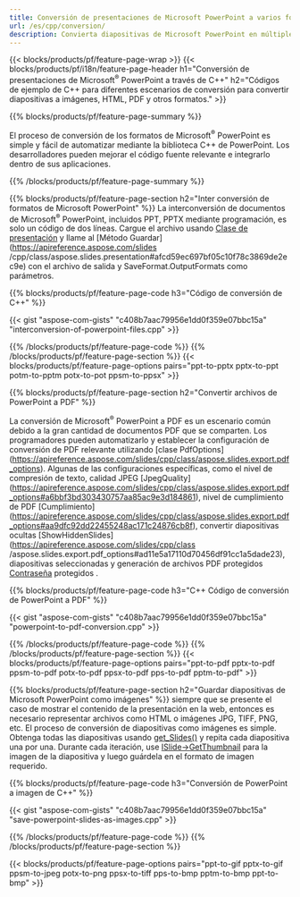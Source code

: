```yaml
---
title: Conversión de presentaciones de Microsoft PowerPoint a varios formatos usando C++
url: /es/cpp/conversion/
description: Convierta diapositivas de Microsoft PowerPoint en múltiples archivos, incluidos HTML, PDF y formatos de imagen dentro de aplicaciones basadas en C++.
---
```


{{< blocks/products/pf/feature-page-wrap >}}
{{< blocks/products/pf/i18n/feature-page-header h1="Conversión de presentaciones de Microsoft<sup>®</sup> PowerPoint a través de C++" h2="Códigos de ejemplo de C++ para diferentes escenarios de conversión para convertir diapositivas a imágenes, HTML, PDF y otros formatos." >}}

{{% blocks/products/pf/feature-page-summary %}}

El proceso de conversión de los formatos de Microsoft<sup>®</sup> PowerPoint es simple y fácil de automatizar mediante la biblioteca C++ de PowerPoint. Los desarrolladores pueden mejorar el código fuente relevante e integrarlo dentro de sus aplicaciones. 

{{% /blocks/products/pf/feature-page-summary  %}}

{{% blocks/products/pf/feature-page-section  h2="Inter conversión de formatos de Microsoft PowerPoint" %}}
La interconversión de documentos de Microsoft<sup>®</sup> PowerPoint, incluidos PPT, PPTX mediante programación, es solo un código de dos líneas. Cargue el archivo usando [Clase de presentación](https://apireference.aspose.com/slides/cpp/class/aspose.slides.presentation) y llame al [Método Guardar](https://apireference.aspose.com/slides /cpp/class/aspose.slides.presentation#afcd59ec697bf05c10f78c3869de2ec9e) con el archivo de salida y SaveFormat.OutputFormats como parámetros.

{{% blocks/products/pf/feature-page-code h3="Código de conversión de C++" %}}

{{< gist "aspose-com-gists" "c408b7aac79956e1dd0f359e07bbc15a" "interconversion-of-powerpoint-files.cpp" >}}


{{% /blocks/products/pf/feature-page-code  %}}
{{% /blocks/products/pf/feature-page-section %}}
{{< blocks/products/pf/feature-page-options pairs="ppt-to-pptx pptx-to-ppt potm-to-pptm potx-to-pot ppsm-to-ppsx" >}}


{{% blocks/products/pf/feature-page-section  h2="Convertir archivos de PowerPoint a PDF" %}}

La conversión de Microsoft<sup>®</sup> PowerPoint a PDF es un escenario común debido a la gran cantidad de documentos PDF que se comparten. Los programadores pueden automatizarlo y establecer la configuración de conversión de PDF relevante utilizando [clase PdfOptions] (https://apireference.aspose.com/slides/cpp/class/aspose.slides.export.pdf_options). Algunas de las configuraciones específicas, como el nivel de compresión de texto, calidad JPEG [JpegQuality] (https://apireference.aspose.com/slides/cpp/class/aspose.slides.export.pdf_options#a6bbf3bd303430757aa85ac9e3d184861), nivel de cumplimiento de PDF [Cumplimiento] (https://apireference.aspose.com/slides/cpp/class/aspose.slides.export.pdf_options#aa9dfc92dd22455248ac171c24876cb8f), convertir diapositivas ocultas [ShowHiddenSlides](https://apireference.aspose.com/slides/cpp/class /aspose.slides.export.pdf_options#ad11e5a17110d70456df91cc1a5dade23), diapositivas seleccionadas y generación de archivos PDF protegidos [Contraseña](https://apireference.aspose.com/slides/cpp/class/aspose.slides.export.pdf_options#ab42606dbbf983fe00cc45a19565391a7) protegidos .

{{% blocks/products/pf/feature-page-code h3="C++ Código de conversión de PowerPoint a PDF" %}}

{{< gist "aspose-com-gists" "c408b7aac79956e1dd0f359e07bbc15a" "powerpoint-to-pdf-conversion.cpp" >}}

{{% /blocks/products/pf/feature-page-code  %}}
{{% /blocks/products/pf/feature-page-section %}}
{{< blocks/products/pf/feature-page-options pairs="ppt-to-pdf pptx-to-pdf ppsm-to-pdf potx-to-pdf ppsx-to-pdf pps-to-pdf pptm-to-pdf" >}}


{{% blocks/products/pf/feature-page-section  h2="Guardar diapositivas de Microsoft PowerPoint como imágenes" %}}
siempre que se presente el caso de mostrar el contenido de la presentación en la web, entonces es necesario representar archivos como HTML o imágenes JPG, TIFF, PNG, etc. El proceso de conversión de diapositivas como imágenes es simple. Obtenga todas las diapositivas usando [get_Slides()](https://apireference.aspose.com/slides/cpp/class/aspose.slides.presentation#a9981b38f5a01d9fa5482f05b0a75974c) y repita cada diapositiva una por una. Durante cada iteración, use [ISlide->GetThumbnail](https://apireference.aspose.com/slides/cpp/class/aspose.slides.i_slide#a7bd377d403ff886232df21351c1fe783) para la imagen de la diapositiva y luego guárdela en el formato de imagen requerido. 

{{% blocks/products/pf/feature-page-code h3="Conversión de PowerPoint a imagen de C++" %}}

{{< gist "aspose-com-gists" "c408b7aac79956e1dd0f359e07bbc15a" "save-powerpoint-slides-as-images.cpp" >}}

{{% /blocks/products/pf/feature-page-code %}}
{{% /blocks/products/pf/feature-page-section %}}

{{< blocks/products/pf/feature-page-options pairs="ppt-to-gif pptx-to-gif ppsm-to-jpeg potx-to-png ppsx-to-tiff pps-to-bmp pptm-to-bmp ppt-to-bmp" >}}